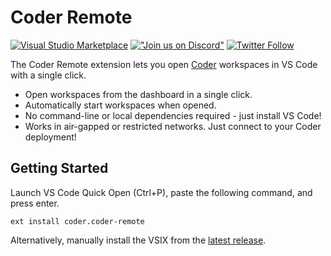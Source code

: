 # Coder Remote

[![Visual Studio Marketplace](https://vsmarketplacebadges.dev/version/coder.coder-remote.svg)](https://marketplace.visualstudio.com/items?itemName=coder.coder-remote)
[!["Join us on
Discord"](https://img.shields.io/badge/join-us%20on%20Discord-gray.svg?longCache=true&logo=discord&colorB=green)](https://coder.com/chat?utm_source=github.com/coder/coder&utm_medium=github&utm_campaign=readme.md)
[![Twitter
Follow](https://img.shields.io/twitter/follow/coderhq?label=%40coderhq&style=social)](https://twitter.com/coderhq)

The Coder Remote extension lets you open [Coder](https://github.com/coder/coder) workspaces in VS Code with a single click.

- Open workspaces from the dashboard in a single click.
- Automatically start workspaces when opened.
- No command-line or local dependencies required - just install VS Code!
- Works in air-gapped or restricted networks. Just connect to your Coder deployment!

## Getting Started

Launch VS Code Quick Open (Ctrl+P), paste the following command, and press enter.

```
ext install coder.coder-remote
```

Alternatively, manually install the VSIX from the [latest release](https://github.com/coder/vscode-coder/releases/latest).
